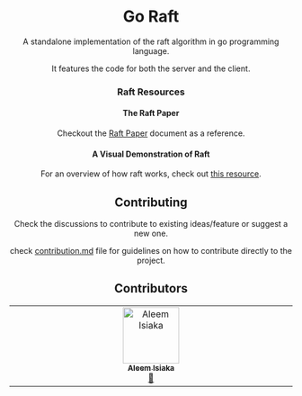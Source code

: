 
<center><h1>Go Raft</h1><center>

A standalone implementation of the raft algorithm in go programming language.

It features the code for both the server and the client.

### Raft Resources

#### The Raft Paper
Checkout the [Raft Paper](https://raft.github.io/raft.pdf) document as a reference.

#### A Visual Demonstration of Raft

For an overview of how raft works, check out [this resource](https://thesecretlivesofdata.com/raft/).

## Contributing
Check the discussions to contribute to existing ideas/feature or suggest a new one.

check [contribution.md](./CONTRIBUTION.MD) file for guidelines on how to contribute directly to the project.

## Contributors

<!-- ALL-CONTRIBUTORS-LIST:START - Do not remove or modify this section -->
<!-- prettier-ignore-start -->
<!-- markdownlint-disable -->
<table>
  <tbody>
    <tr>
      <td align="center" valign="top" width="14.28%"><a href="https://limistah.dev"><img src="https://avatars.githubusercontent.com/u/30846935?v=4?s=100" width="100px;" alt="Aleem Isiaka"/><br /><sub><b>Aleem Isiaka</b></sub></a><br /><a href="#maintenance-limistah" title="Maintenance">🚧</a></td>
    </tr>
  </tbody>
</table>

<!-- markdownlint-restore -->
<!-- prettier-ignore-end -->

<!-- ALL-CONTRIBUTORS-LIST:END -->

